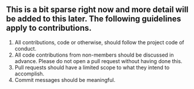 ## This is a bit sparse right now and more detail will be added to this later. The following guidelines apply to contributions.


1. All contributions, code or otherwise, should follow the project code of conduct.
2. All code contributions from non-members should be discussed in advance. Please do not open a pull request without having done this.
3. Pull requests should have a limited scope to what they intend to accomplish.
4. Commit messages should be meaningful.